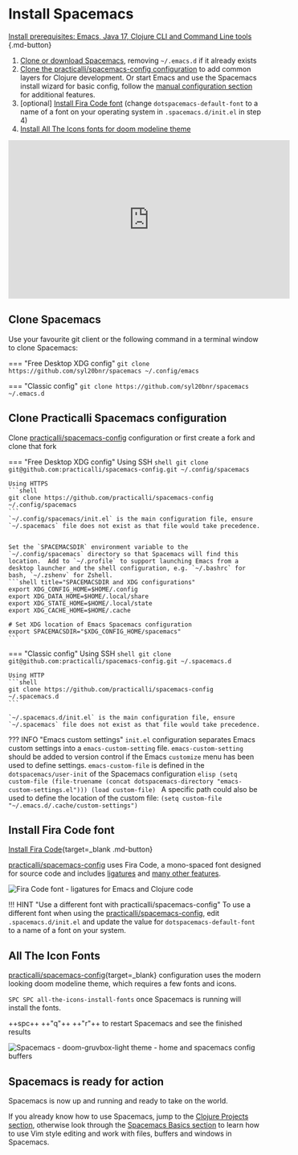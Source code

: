 # Install Spacemacs

[Install prerequisites: Emacs, Java 17, Clojure CLI and Command Line tools ](/spacemacs/install-spacemacs/pre-install/){.md-button}

1. [Clone or download Spacemacs](#clojure-spacemacs), removing `~/.emacs.d` if it already exists
2. [Clone the practicalli/spacemacs-config configuration](#clone-practicalli-spacemacs-configuration) to add common layers for Clojure development.  Or start Emacs and use the Spacemacs install wizard for basic config, follow the [manual configuration section](manual-configuration/) for additional features.
3. [optional] [Install Fira Code font](#install-fira-code-font) (change `dotspacemacs-default-font` to a name of a font on your operating system in `.spacemacs.d/init.el` in step 4)
4. [Install All The Icons fonts for doom modeline theme](#all-the-icon-fonts)

<p style="text-align:center">
<iframe width="560" height="315" src="https://www.youtube.com/embed/rZNYLGw1qFk" title="YouTube video player" frameborder="0" allow="accelerometer; autoplay; clipboard-write; encrypted-media; gyroscope; picture-in-picture" allowfullscreen></iframe>
</p>


## Clone Spacemacs

Use your favourite git client or the following command in a terminal window to clone Spacemacs:

=== "Free Desktop XDG config"
    ```
    git clone https://github.com/syl20bnr/spacemacs ~/.config/emacs
    ```

=== "Classic config"
    ```
    git clone https://github.com/syl20bnr/spacemacs ~/.emacs.d
    ```

##  Clone Practicalli Spacemacs configuration

Clone [practicalli/spacemacs-config](https://github.com/practicalli/spacemacs-config) configuration or first create a fork and clone that fork

=== "Free Desktop XDG config"
    Using SSH
    ```shell
    git clone git@github.com:practicalli/spacemacs-config.git ~/.config/spacemacs
    ```

    Using HTTPS
    ```shell
    git clone https://github.com/practicalli/spacemacs-config ~/.config/spacemacs
    ```
    `~/.config/spacemacs/init.el` is the main configuration file, ensure `~/.spacemacs` file does not exist as that file would take precedence.


    Set the `SPACEMACSDIR` environment variable to the `~/.config/spacemacs` directory so that Spacemacs will find this location.  Add to `~/.profile` to support launching Emacs from a desktop launcher and the shell configuration, e.g. `~/.bashrc` for bash, `~/.zshenv` for Zshell.
    ```shell title="SPACEMACSDIR and XDG configurations"
    export XDG_CONFIG_HOME=$HOME/.config
    export XDG_DATA_HOME=$HOME/.local/share
    export XDG_STATE_HOME=$HOME/.local/state
    export XDG_CACHE_HOME=$HOME/.cache

    # Set XDG location of Emacs Spacemacs configuration
    export SPACEMACSDIR="$XDG_CONFIG_HOME/spacemacs"
    ```


=== "Classic config"
    Using SSH
    ```shell
    git clone git@github.com:practicalli/spacemacs-config.git ~/.spacemacs.d
    ```

    Using HTTP
    ```shell
    git clone https://github.com/practicalli/spacemacs-config ~/.spacemacs.d
    ```

    `~/.spacemacs.d/init.el` is the main configuration file, ensure `~/.spacemacs` file does not exist as that file would take precedence.


??? INFO "Emacs custom settings"
    `init.el` configuration separates Emacs custom settings into a `emacs-custom-setting` file.  `emacs-custom-setting` should be added to version control if the Emacs `customize` menu has been used to define settings.
    `emacs-custom-file` is defined in the `dotspacemacs/user-init` of the Spacemacs configuration
    ```elisp
      (setq custom-file (file-truename (concat dotspacemacs-directory "emacs-custom-settings.el")))
      (load custom-file)
    ```
    A specific path could also be used to define the location of the custom file: `(setq custom-file "~/.emacs.d/.cache/custom-settings")`


## Install Fira Code font

[Install Fira Code](https://github.com/tonsky/FiraCode/wiki/Installing){target=_blank .md-button}

[practicalli/spacemacs-config](https://github.com/practicalli/spacemacs-config) uses Fira Code, a mono-spaced font designed for source code and includes [ligatures](https://github.com/tonsky/FiraCode#whats-in-the-box) and [many other features](https://github.com/tonsky/FiraCode#whats-in-the-box).

![Fira Code font - ligatures for Emacs and Clojure code](https://raw.githubusercontent.com/practicalli/graphic-design/live/clojure/fira-code-font-clojure-ligatures.png)

!!! HINT "Use a different font with practicalli/spacemacs-config"
    To use a different font when using the [practicalli/spacemacs-config](https://github.com/practicalli/spacemacs-config), edit `.spacemacs.d/init.el` and update the value for `dotspacemacs-default-font` to a name of a font on your system.


## All The Icon Fonts

[practicalli/spacemacs-config](https://github.com/practicalli/spacemacs-config){target=_blank} configuration uses the modern looking doom modeline theme, which requires a few fonts and icons.

`SPC SPC all-the-icons-install-fonts` once Spacemacs is running will install the fonts.

++spc++ ++"q"++ ++"r"++ to restart Spacemacs and see the finished results

![Spacemacs - doom-gruvbox-light theme - home and spacemacs config buffers](https://raw.githubusercontent.com/practicalli/graphic-design/live/editors/spacemacs/screenshots/spacemacs-doom-gruvbox-light-theme-examples-home-spacemacs-config.png)


## Spacemacs is ready for action

Spacemacs is now up and running and ready to take on the world.

If you already know how to use Spacemacs, jump to the [Clojure Projects section](/spacemacs/clojure-projects/), otherwise look through the [Spacemacs Basics section](/spacemacs/spacemacs-basics/) to learn how to use Vim style editing and work with files, buffers and windows in Spacemacs.
